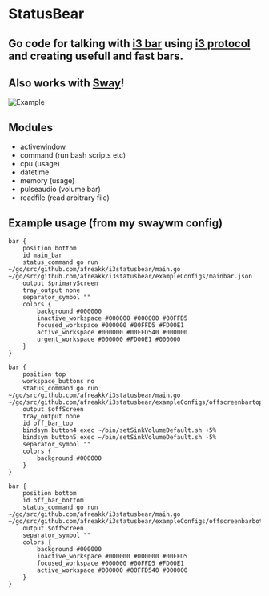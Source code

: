 # StatusBear
## Go code for talking with [i3 bar](https://i3wm.org/i3bar/) using [i3 protocol](https://i3wm.org/docs/i3bar-protocol.html) and creating usefull and fast bars.
## Also works with [Sway](https://swaywm.org/)!

![Example](https://github.com/afreakk/i3statusbear/blob/master/imgs/bars.png "Example bars")

## Modules
- activewindow
- command (run bash scripts etc)
- cpu (usage)
- datetime
- memory (usage)
- pulseaudio (volume bar)
- readfile (read arbitrary file)

## Example usage (from my swaywm config)
```
bar {
    position bottom
	id main_bar
    status_command go run ~/go/src/github.com/afreakk/i3statusbear/main.go ~/go/src/github.com/afreakk/i3statusbear/exampleConfigs/mainbar.json
	output $primaryScreen
	tray_output none
	separator_symbol ""
    colors {
        background #000000
        inactive_workspace #000000 #000000 #00FFD5
        focused_workspace #000000 #00FFD5 #FD00E1
		active_workspace #000000 #00FFD540 #000000
		urgent_workspace #000000 #FD00E1 #000000
    }
}

bar {
    position top
	workspace_buttons no
    status_command go run ~/go/src/github.com/afreakk/i3statusbear/main.go ~/go/src/github.com/afreakk/i3statusbear/exampleConfigs/offscreenbartop.json
	output $offScreen
	tray_output none
	id off_bar_top
	bindsym button4 exec ~/bin/setSinkVolumeDefault.sh +5%
	bindsym button5 exec ~/bin/setSinkVolumeDefault.sh -5%
	separator_symbol ""
    colors {
        background #000000
    }
}

bar {
    position bottom
	id off_bar_bottom
    status_command go run ~/go/src/github.com/afreakk/i3statusbear/main.go ~/go/src/github.com/afreakk/i3statusbear/exampleConfigs/offscreenbarbottom.json
	output $offScreen
	separator_symbol ""
    colors {
        background #000000
        inactive_workspace #000000 #000000 #00FFD5
        focused_workspace #000000 #00FFD5 #FD00E1
		active_workspace #000000 #00FFD540 #000000
    }
}

```
